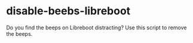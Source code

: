 # disable-beebs-libreboot
Do you find the beeps on Libreboot distracting? Use this script to remove the beeps.
